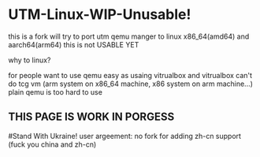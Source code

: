 #  UTM-Linux-WIP-Unusable!
this is a fork will try to port utm qemu manger to linux x86_64(amd64) and aarch64(arm64)
this is not USABLE YET

why to linux?

for people want to use qemu easy as usaing vitrualbox and vitrualbox can't do tcg vm (arm system on x86_64 machine, x86 system on arm machine...)
plain qemu is too hard to use

## THIS PAGE IS WORK IN PORGESS 
#Stand With Ukraine!
user argeement: no fork for adding zh-cn support (fuck you china and zh-cn)
